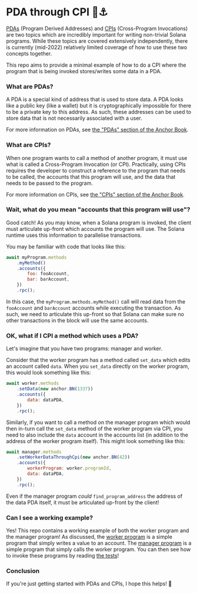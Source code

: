 # PDA through CPI 🦀⚓️

[PDAs](https://book.anchor-lang.com/anchor_in_depth/PDAs.html) (Program Derived Addresses) and [CPIs](https://book.anchor-lang.com/anchor_in_depth/CPIs.html) (Cross-Program Invocations) are two topics which are incredibly important for writing non-trivial Solana programs. While these topics are covered extensively independently, there is currently (mid-2022) relatively limited coverage of how to use these two concepts together.

This repo aims to provide a minimal example of how to do a CPI where the program that is being invoked stores/writes some data in a PDA.

### What are PDAs?

A PDA is a special kind of address that is used to store data. A PDA looks like a public key (like a wallet) but it is cryptographically impossible for there to be a private key to this address. As such, these addresses can be used to store data that is not necessarily associated with a user.

For more information on PDAs, see [the "PDAs" section of the Anchor Book](https://book.anchor-lang.com/anchor_in_depth/PDAs.html).

### What are CPIs?

When one program wants to call a method of another program, it must use what is called a Cross-Program Invocation (or CPI). Practically, using CPIs requires the developer to construct a reference to the program that needs to be called, the accounts that this program will use, and the data that needs to be passed to the program.

For more information on CPIs, see [the "CPIs" section of the Anchor Book](https://book.anchor-lang.com/anchor_in_depth/CPIs.html).

### Wait, what do you mean "accounts that this program will use"?

Good catch! As you may know, when a Solana program is invoked, the client must articulate up-front which accounts the program will use. The Solana runtime uses this information to parallelise transactions.

You may be familiar with code that looks like this:

```js
await myProgram.methods
    .myMethod()
    .accounts({
        foo: fooAccount,
        bar: barAccount,
    })
    .rpc();
```

In this case, the `myProgram.methods.myMethod()` call will read data from the `fooAccount` and `barAccount` accounts while executing the transaction. As such, we need to articulate this up-front so that Solana can make sure no other transactions in the block will use the same accounts.

### OK, what if I CPI a method which uses a PDA?

Let's imagine that you have two programs: manager and worker. 

Consider that the worker program has a method called `set_data` which edits an account called `data`. When you `set_data` directly on the worker program, this would look something like this:

```js
await worker.methods
    .setData(new anchor.BN(1337))
    .accounts({
        data: dataPDA,
    })
    .rpc();
```

Similarly, if you want to call a method on the manager program which would then in-turn call the `set_data` method of the worker program via CPI, you need to also include the `data` account in the accounts list (in addition to the address of the worker program itself). This might look something like this:

```js
await manager.methods
    .setWorkerDataThroughCpi(new anchor.BN(42))
    .accounts({
        workerProgram: worker.programId,
        data: dataPDA,
    })
    .rpc();
```

Even if the manager program *could* `find_program_address` the address of the data PDA itself, it must be articulated up-front by the client!

### Can I see a working example?

Yes! This repo contains a working example of both the worker program and the manager program! As discussed, the [worker program](./programs/worker/src/lib.rs) is a simple program that simply writes a value to an account. The [manager program](./programs/manager/src/lib.rs) is a simple program that simply calls the worker program. You can then see how to invoke these programs by reading [the tests](./tests/manager.ts)!

### Conclusion

If you're just getting started with PDAs and CPIs, I hope this helps! 🚀